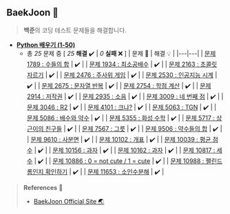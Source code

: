## BaekJoon 🎲

> **백준**의 코딩 테스트 문제들을 해결합니다.

+ [**Python 배우기 (1-50)**](https://github.com/DevJaepaL/Algorithms/tree/main/BaekJoon/src/PythonSeries1)
  + 총 *25* 문제 중 [ *25* **해결**  ✔️ | *0* **실패** ❌ ]
    | 문제 📜 | 해결 💡 |
    |---|---|
    | [문제 1789 : 수들의 합](https://github.com/DevJaepaL/Algorithms/blob/main/BaekJoon/src/PythonSeries1/Solution_1789.java) | ✔️  |
    | [문제 1934 : 최소공배수](https://github.com/DevJaepaL/Algorithms/blob/main/BaekJoon/src/PythonSeries1/Solution_1934.java) | ✔️  |
    | [문제 2163 : 초콜릿 자르기](https://github.com/DevJaepaL/Algorithms/blob/main/BaekJoon/src/PythonSeries1/Solution_2163.java) | ✔️  |
    | [문제 2476 : 주사위 게임](https://github.com/DevJaepaL/Algorithms/blob/main/BaekJoon/src/PythonSeries1/Solution_2476.java) | ✔️  |
    | [문제 2530 : 인공지능 시계](https://github.com/DevJaepaL/Algorithms/blob/main/BaekJoon/src/PythonSeries1/Solution_2530.java) | ✔️  |
    | [문제 2675 : 문자열 반복](https://github.com/DevJaepaL/Algorithms/blob/main/BaekJoon/src/PythonSeries1/Solution_2675.java) | ✔️  |
    | [문제 2754 : 학점 계산](https://github.com/DevJaepaL/Algorithms/blob/main/BaekJoon/src/PythonSeries1/Solution_2754.java) | ✔️  |
    | [문제 2914 : 저작권](https://github.com/DevJaepaL/Algorithms/blob/main/BaekJoon/src/PythonSeries1/Solution_2914.java) | ✔️  |
    | [문제 2935 : 소음](https://github.com/DevJaepaL/Algorithms/blob/main/BaekJoon/src/PythonSeries1/Solution_2935.java) | ✔️  |
    | [문제 3009 : 네 번째 점](https://github.com/DevJaepaL/Algorithms/blob/main/BaekJoon/src/PythonSeries1/Solution_3009.java) | ✔️  |
    | [문제 3046 : R2](https://github.com/DevJaepaL/Algorithms/blob/main/BaekJoon/src/PythonSeries1/Solution_3009.java) | ✔️  |
    | [문제 4101 : 크냐?](https://github.com/DevJaepaL/Algorithms/blob/main/BaekJoon/src/PythonSeries1/Solution_4101.java) | ✔️  |
    | [문제 5063 : TGN](https://github.com/DevJaepaL/Algorithms/blob/main/BaekJoon/src/PythonSeries1/Solution_5063.java) | ✔️  |
    | [문제 5086 : 배수와 약수](https://github.com/DevJaepaL/Algorithms/blob/main/BaekJoon/src/PythonSeries1/Solution_5086.java) | ✔️  |
    | [문제 5355 : 화성 수학](https://github.com/DevJaepaL/Algorithms/blob/main/BaekJoon/src/PythonSeries1/Solution_5355.java) | ✔️  |
    | [문제 5717 : 상근이의 친구들](https://github.com/DevJaepaL/Algorithms/blob/main/BaekJoon/src/PythonSeries1/Solution_5717.java) | ✔️  |
    | [문제 7567 : 그릇](https://github.com/DevJaepaL/Algorithms/blob/main/BaekJoon/src/PythonSeries1/Solution_7567.java) | ✔️  |
    | [문제 9506 : 약수들의 합](https://github.com/DevJaepaL/Algorithms/blob/main/BaekJoon/src/PythonSeries1/Solution_9506.java) | ✔️  |
    | [문제 9610 : 사분면](https://github.com/DevJaepaL/Algorithms/blob/main/BaekJoon/src/PythonSeries1/Solution_9610.java) | ✔️  |
    | [문제 10102 : 개표](https://github.com/DevJaepaL/Algorithms/blob/main/BaekJoon/src/PythonSeries1/Solution_10102.java) | ✔️  |
    | [문제 10039 : 평균 점수](https://github.com/DevJaepaL/Algorithms/blob/main/BaekJoon/src/PythonSeries1/Solution_10039.java) | ✔️  |
    | [문제 10156 : 과자](https://github.com/DevJaepaL/Algorithms/blob/main/BaekJoon/src/PythonSeries1/Solution_10156.java) | ✔️  |
    | [문제 10162 : 과자](https://github.com/DevJaepaL/Algorithms/blob/main/BaekJoon/src/PythonSeries1/Solution_10162.java) | ✔️  |
    | [문제 10817 : 세 수](https://github.com/DevJaepaL/Algorithms/blob/main/BaekJoon/src/PythonSeries1/Solution_10817.java) | ✔️  |
    | [문제 10886 : 0 = not cute / 1 = cute](https://github.com/DevJaepaL/Algorithms/blob/main/BaekJoon/src/PythonSeries1/Solution_10886.java) | ✔️  |
    | [문제 10988 : 팰린드롬인지 확인하기](https://github.com/DevJaepaL/Algorithms/blob/main/BaekJoon/src/PythonSeries1/Solution_10988.java) | ✔️  |
    | [문제 11653 : 소인수분해](https://github.com/DevJaepaL/Algorithms/blob/main/BaekJoon/src/PythonSeries1/Solution_11653.java) | ✔️  |
    

> **References** 🤝
> + <a href="https://www.acmicpc.net/">BaekJoon Official Site 🌏</a>
